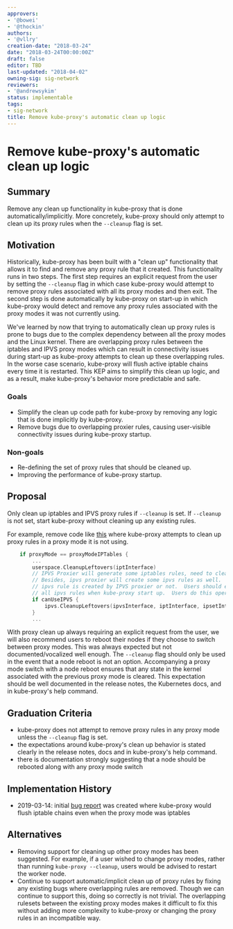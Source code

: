 ```yaml
---
approvers:
- '@bowei'
- '@thockin'
authors:
- '@vllry'
creation-date: "2018-03-24"
date: "2018-03-24T00:00:00Z"
draft: false
editor: TBD
last-updated: "2018-04-02"
owning-sig: sig-network
reviewers:
- '@andrewsykim'
status: implementable
tags:
- sig-network
title: Remove kube-proxy's automatic clean up logic
---
```

# Remove kube-proxy's automatic clean up logic

## Summary

Remove any clean up functionality in kube-proxy that is done automatically/implicitly.
More concretely, kube-proxy should only attempt to clean up its proxy rules when the `--cleanup` flag is set.

## Motivation

Historically, kube-proxy has been built with a "clean up" functionality that allows it to find and remove any proxy
rule that it created. This functionality runs in two steps. The first step requires an explicit request from
the user by setting the `--cleanup` flag in which case kube-proxy would attempt to remove proxy rules associated with
all its proxy modes and then exit. The second step is done automatically by kube-proxy on start-up in which kube-proxy
would detect and remove any proxy rules associated with the proxy modes it was not currently using.

We've learned by now that trying to automatically clean up proxy rules is prone to bugs due to the complex dependency
between all the proxy modes and the Linux kernel. There are overlapping proxy rules between the iptables
and IPVS proxy modes which can result in connectivity issues during start-up as kube-proxy attempts to clean up
these overlapping rules. In the worse case scenario, kube-proxy will flush active iptable chains every time it is restarted.
This KEP aims to simplify this clean up logic, and as a result, make kube-proxy's behavior more predictable and safe.

### Goals

* Simplify the clean up code path for kube-proxy by removing any logic that is done implicitly by kube-proxy.
* Remove bugs due to overlapping proxier rules, causing user-visible connectivity issues during kube-proxy startup.

### Non-goals

* Re-defining the set of proxy rules that should be cleaned up.
* Improving the performance of kube-proxy startup.

## Proposal

Only clean up iptables and IPVS proxy rules if `--cleanup` is set.
If `--cleanup` is not set, start kube-proxy without cleaning up any existing rules.

For example, remove code like [this](https://github.com/kubernetes/kubernetes/blob/e7eb742c1907eb4f1c9e5412f6cd1d4e06f3c277/cmd/kube-proxy/app/server_others.go#L180-L187) where kube-proxy attempts to clean up proxy rules in a proxy mode it is not using.

```go
    if proxyMode == proxyModeIPTables {
	    ...
	    userspace.CleanupLeftovers(iptInterface)
	    // IPVS Proxier will generate some iptables rules, need to clean them before switching to other proxy mode.
	    // Besides, ipvs proxier will create some ipvs rules as well.  Because there is no way to tell if a given
	    // ipvs rule is created by IPVS proxier or not.  Users should explicitly specify `--clean-ipvs=true` to flush
	    // all ipvs rules when kube-proxy start up.  Users do this operation should be with caution.
	    if canUseIPVS {
		    ipvs.CleanupLeftovers(ipvsInterface, iptInterface, ipsetInterface, cleanupIPVS)
	    }
	    ...
```

With proxy clean up always requiring an explicit request from the user, we will also recommend users to reboot their nodes if they choose to
switch between proxy modes. This was always expected but not documented/vocalized well enough. The `--cleanup` flag should only be used in the event that a
node reboot is not an option. Accompanying a proxy mode switch with a node reboot ensures that any state in the kernel associated with the previous
proxy mode is cleared. This expectation should be well documented in the release notes, the Kubernetes docs, and in kube-proxy's help command.

## Graduation Criteria

* kube-proxy does not attempt to remove proxy rules in any proxy mode unless the `--cleanup` flag is set.
* the expectations around kube-proxy's clean up behavior is stated clearly in the release notes, docs and in kube-proxy's help command.
* there is documentation strongly suggesting that a node should be rebooted along with any proxy mode switch

## Implementation History

* 2019-03-14: initial [bug report](https://github.com/kubernetes/kubernetes/issues/75360) was created where kube-proxy would flush iptable chains even when the proxy mode was iptables

## Alternatives

* Removing support for cleaning up other proxy modes has been suggested. For example, if a user wished to change proxy modes,
rather than running `kube-proxy --cleanup`, users would be advised to restart the worker node.
* Continue to support automatic/implicit clean up of proxy rules by fixing any existing bugs where overlapping rules are removed.
Though we can continue to support this, doing so correctly is not trivial. The overlapping rulesets between the existing
proxy modes makes it difficult to fix this without adding more complexity to kube-proxy or changing the proxy rules in an incompatible way.